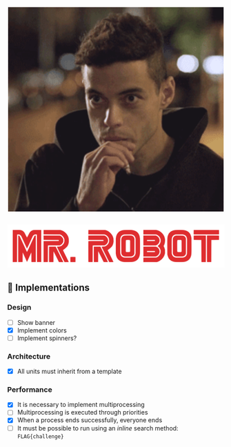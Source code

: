 <h2 align="center">
  <img src=".github/readme/logo.gif" alt="Elliot" width="500">
  <br>
  <br>
  <img src=".github/readme/logo.png" alt="Logo" width="600">
</h2>

## :wrench: Implementations

### Design

- [ ] Show banner
- [x] Implement colors
- [ ] Implement spinners?

### Architecture

- [x] All units must inherit from a template

### Performance

- [x] It is necessary to implement multiprocessing
- [ ] Multiprocessing is executed through priorities
- [x] When a process ends successfully, everyone ends
- [ ] It must be possible to run using an *inline* search method: `FLAG{challenge}`
